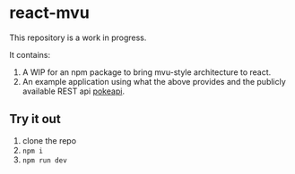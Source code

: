 # react-mvu

This repository is a work in progress.

It contains:
1. A WIP for an npm package to bring mvu-style architecture to react.
2. An example application using what the above provides and the publicly available REST api [pokeapi](https://pokeapi.co).

## Try it out

1. clone the repo
2. `npm i`
3. `npm run dev`
